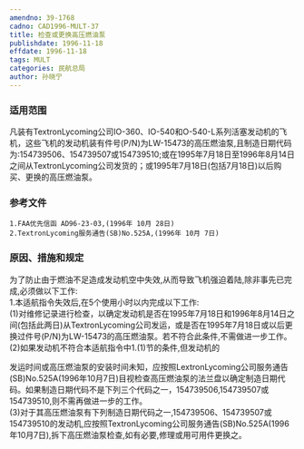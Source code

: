 ```yaml
---
amendno: 39-1768  
cadno: CAD1996-MULT-37  
title: 检查或更换高压燃油泵  
publishdate: 1996-11-18  
effdate: 1996-11-18  
tags: MULT  
categories: 民航总局  
author: 孙晓宁  
---
```

  
### 适用范围  
凡装有TextronLycoming公司IO-360、IO-540和O-540-L系列活塞发动机的飞机，这些飞机的发动机装有件号(P/N)为LW-15473的高压燃油泵,且制造日期代码为:154739506、154739507或154739510;或在1995年7月18日至1996年8月14日之间从TextronLycoming公司发货的；或1995年7月18日(包括7月18日)以后购买、更换的高压燃油泵。  
  
<!--more-->  
### 参考文件  
    1.FAA优先信函 AD96-23-03,(1996年 10月 28日)  
    2.TextronLycoming服务通告(SB)No.525A,(1996年 10月 7日)  
  
### 原因、措施和规定  
为了防止由于燃油不足造成发动机空中失效,从而导致飞机强迫着陆,除非事先已完成,必须做以下工作:  
    1.本适航指令失效后,在5个使用小时以内完成以下工作:  
     (1)对维修记录进行检查，以确定发动机是否在1995年7月18日和1996年8月14日之间(包括此两日)从TextronLycoming公司发运，或是否在1995年7月18日或以后更换过件号(P/N)为LW-15473的高压燃油泵。若不符合此条件,不需做进一步工作。  
     (2)如果发动机不符合本适航指令中1.(1)节的条件,但发动机的  
      
发运时间或高压燃油泵的安装时间未知，应按照LextronLycoming公司服务通告(SB)No.525A(1996年10月7日)目视检查高压燃油泵的法兰盘以确定制造日期代码。如果制造日期代码不是下列三个代码之一，154739506,154739507或154739510,则不需再做进一步的工作。  
(3)对于其高压燃油泵有下列制造日期代码之一,154739506、154739507或154739510的发动机,应按照TextronLycoming公司服务通告(SB)No.525A(1996年10月7日),拆下高压燃油泵检查,如有必要,修理或用可用件更换之。  
